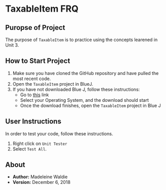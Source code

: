 # TaxableItem FRQ

## Puropse of Project

The purpose of `TaxableItem` is to practice using the concepts learened in Unit 3.

## How to Start Project

1. Make sure you have cloned the GitHub repository and have pulled the most recent code.
2. Open the `TaxableItem` project in BlueJ.
3. If you have not downloaded Blue J, follow these instructions:
    * Go to [this](https://www.bluej.org) link
    * Select your Operating System, and the download should start
    * Once the download finishes, open the `TaxableItem` project in Blue J

## User Instructions

In order to test your code, follow these instructions.

1. Right click on `Unit Tester`
2. Select `Test All`.

## About

* **Author:** Madeleine Waldie
* **Version:** December 6, 2018
